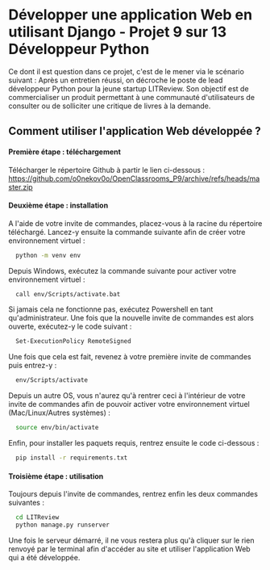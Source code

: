# Développer une application Web en utilisant Django - Projet 9 sur 13 Développeur Python
Ce dont il est question dans ce projet, c'est de le mener via le scénario suivant : Après un entretien réussi, on décroche le poste de lead développeur Python pour la jeune startup LITReview. Son objectif est de commercialiser un produit permettant à une communauté d'utilisateurs de consulter ou de solliciter une critique de livres à la demande. 

## Comment utiliser l'application Web développée ?

#### Première étape : téléchargement
Télécharger le répertoire Github à partir le lien ci-dessous :
https://github.com/o0nekov0o/OpenClassrooms_P9/archive/refs/heads/master.zip

#### Deuxième étape : installation
A l'aide de votre invite de commandes, placez-vous à la racine du répertoire téléchargé.
Lancez-y ensuite la commande suivante afin de créer votre environnement virtuel :
```bash
  python -m venv env
```
Depuis Windows, exécutez la commande suivante pour activer votre environnement virtuel :
```bash
  call env/Scripts/activate.bat
```
Si jamais cela ne fonctionne pas, exécutez Powershell en tant qu'administrateur. Une fois que la nouvelle invite de commandes est alors ouverte, exécutez-y le code suivant :
```bash
  Set-ExecutionPolicy RemoteSigned
```
Une fois que cela est fait, revenez à votre première invite de commandes puis entrez-y : 
```bash
  env/Scripts/activate
```
Depuis un autre OS, vous n'aurez qu'à rentrer ceci à l'intérieur de votre invite de commandes afin de pouvoir activer votre environnement virtuel (Mac/Linux/Autres systèmes) :
```bash
  source env/bin/activate
```
Enfin, pour installer les paquets requis, rentrez ensuite le code ci-dessous :
```bash
  pip install -r requirements.txt
```

#### Troisième étape : utilisation
Toujours depuis l'invite de commandes, rentrez enfin les deux commandes suivantes :
```bash
  cd LITReview
  python manage.py runserver
```
Une fois le serveur démarré, il ne vous restera plus qu'à cliquer sur le rien renvoyé par le terminal afin d'accéder au site et utiliser l'application Web qui a été développée.
